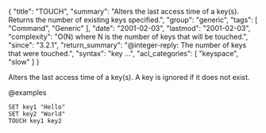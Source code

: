 {
  "title": "TOUCH",
  "summary": "Alters the last access time of a key(s). Returns the number of existing keys specified.",
  "group": "generic",
  "tags": [
    "Command",
    "Generic"
  ],
  "date": "2001-02-03",
  "lastmod": "2001-02-03",
  "complexity": "O(N) where N is the number of keys that will be touched.",
  "since": "3.2.1",
  "return_summary": "@integer-reply: The number of keys that were touched.",
  "syntax": "key ...",
  "acl_categories": [
    "keyspace",
    "slow"
  ]
}

Alters the last access time of a key(s).
A key is ignored if it does not exist.

@examples

```cli
SET key1 "Hello"
SET key2 "World"
TOUCH key1 key2
```

